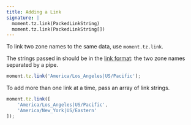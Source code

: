 ```yaml
---
title: Adding a Link
signature: |
  moment.tz.link(PackedLinkString)
  moment.tz.link(PackedLinkString[])
---
```


To link two zone names to the same data, use `moment.tz.link`.

The strings passed in should be in the [link format](#/data-formats/link-format/):
the two zone names separated by a pipe.

```js
moment.tz.link('America/Los_Angeles|US/Pacific');
```

To add more than one link at a time, pass an array of link strings.

```js
moment.tz.link([
	'America/Los_Angeles|US/Pacific',
	'America/New_York|US/Eastern'
]);
```
